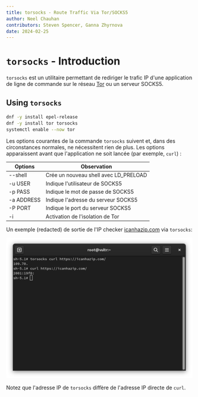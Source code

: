 ```yaml
---
title: torsocks - Route Traffic Via Tor/SOCKS5
author: Neel Chauhan
contributors: Steven Spencer, Ganna Zhyrnova
date: 2024-02-25
---
```


# `torsocks` - Introduction

`torsocks` est un utilitaire permettant de rediriger le trafic IP d'une application de ligne de commande sur le réseau [Tor](https://www.torproject.org/) ou un serveur SOCKS5.

## Using `torsocks`

```bash
dnf -y install epel-release
dnf -y install tor torsocks
systemctl enable --now tor
```

Les options courantes de la commande `torsocks` suivent et, dans des circonstances normales, ne nécessitent rien de plus. Les options apparaissent avant que l'application ne soit lancée (par exemple, `curl`) :

| Options    | Observation                                                |
| ---------- | ---------------------------------------------------------- |
| --shell    | Crée un nouveau shell avec LD_PRELOAD |
| -u USER    | Indique l'utilisateur de SOCKS5                            |
| -p PASS    | Indique le mot de passe de SOCKS5                          |
| -a ADDRESS | Indique l'adresse du serveur SOCKS5                        |
| -P PORT    | Indique le port du serveur SOCKS5                          |
| -i         | Activation de l'isolation de Tor                           |

Un exemple (redacted) de sortie de l'IP checker [icanhazip.com](https://icanhazip.com/) via `torsocks`:

![torsocks output](./images/torsocks.png)

Notez que l'adresse IP de `torsocks` diffère de l'adresse IP directe de `curl`.
